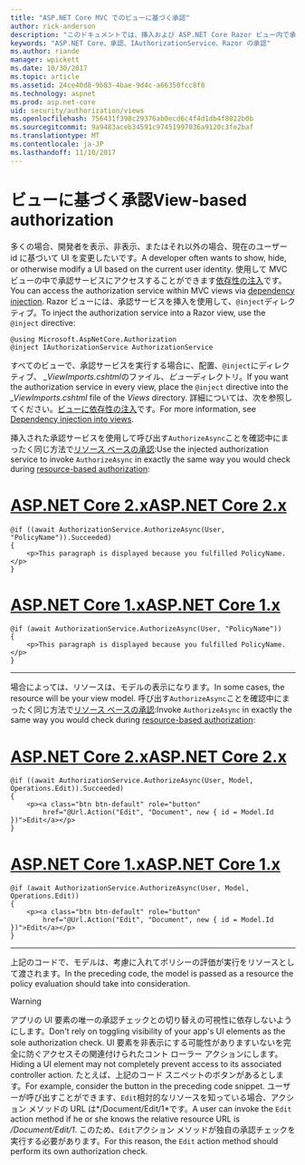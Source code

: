 ```yaml
---
title: "ASP.NET Core MVC でのビューに基づく承認"
author: rick-anderson
description: "このドキュメントでは、挿入および ASP.NET Core Razor ビュー内で承認サービスを利用する方法を示します。"
keywords: "ASP.NET Core、承認、IAuthorizationService、Razor の承認"
ms.author: riande
manager: wpickett
ms.date: 10/30/2017
ms.topic: article
ms.assetid: 24ce40d8-9b83-4bae-9d4c-a66350fcc8f8
ms.technology: aspnet
ms.prod: asp.net-core
uid: security/authorization/views
ms.openlocfilehash: 756431f398c29376ab0ecd6c4f4d1db4f8022b0b
ms.sourcegitcommit: 9a9483aceb34591c97451997036a9120c3fe2baf
ms.translationtype: MT
ms.contentlocale: ja-JP
ms.lasthandoff: 11/10/2017
---
```

# <a name="view-based-authorization"></a><span data-ttu-id="b6ad2-104">ビューに基づく承認</span><span class="sxs-lookup"><span data-stu-id="b6ad2-104">View-based authorization</span></span>

<span data-ttu-id="b6ad2-105">多くの場合、開発者を表示、非表示、またはそれ以外の場合、現在のユーザー id に基づいて UI を変更したいです。</span><span class="sxs-lookup"><span data-stu-id="b6ad2-105">A developer often wants to show, hide, or otherwise modify a UI based on the current user identity.</span></span> <span data-ttu-id="b6ad2-106">使用して MVC ビューの中で承認サービスにアクセスすることができます[依存性の注入](xref:fundamentals/dependency-injection#fundamentals-dependency-injection)です。</span><span class="sxs-lookup"><span data-stu-id="b6ad2-106">You can access the authorization service within MVC views via [dependency injection](xref:fundamentals/dependency-injection#fundamentals-dependency-injection).</span></span> <span data-ttu-id="b6ad2-107">Razor ビューには、承認サービスを挿入を使用して、`@inject`ディレクティブ。</span><span class="sxs-lookup"><span data-stu-id="b6ad2-107">To inject the authorization service into a Razor view, use the `@inject` directive:</span></span>

```cshtml
@using Microsoft.AspNetCore.Authorization
@inject IAuthorizationService AuthorizationService
```

<span data-ttu-id="b6ad2-108">すべてのビューで、承認サービスを実行する場合に、配置、`@inject`にディレクティブ、 *_ViewImports.cshtml*のファイル、*ビュー*ディレクトリ。</span><span class="sxs-lookup"><span data-stu-id="b6ad2-108">If you want the authorization service in every view, place the `@inject` directive into the *_ViewImports.cshtml* file of the *Views* directory.</span></span> <span data-ttu-id="b6ad2-109">詳細については、次を参照してください。[ビューに依存性の注入](xref:mvc/views/dependency-injection)です。</span><span class="sxs-lookup"><span data-stu-id="b6ad2-109">For more information, see [Dependency injection into views](xref:mvc/views/dependency-injection).</span></span>

<span data-ttu-id="b6ad2-110">挿入された承認サービスを使用して呼び出す`AuthorizeAsync`ことを確認中にまったく同じ方法で[リソース ベースの承認](xref:security/authorization/resourcebased#security-authorization-resource-based-imperative):</span><span class="sxs-lookup"><span data-stu-id="b6ad2-110">Use the injected authorization service to invoke `AuthorizeAsync` in exactly the same way you would check during [resource-based authorization](xref:security/authorization/resourcebased#security-authorization-resource-based-imperative):</span></span>

# <a name="aspnet-core-2xtabaspnetcore2x"></a>[<span data-ttu-id="b6ad2-111">ASP.NET Core 2.x</span><span class="sxs-lookup"><span data-stu-id="b6ad2-111">ASP.NET Core 2.x</span></span>](#tab/aspnetcore2x)

```cshtml
@if ((await AuthorizationService.AuthorizeAsync(User, "PolicyName")).Succeeded)
{
    <p>This paragraph is displayed because you fulfilled PolicyName.</p>
}
```

# <a name="aspnet-core-1xtabaspnetcore1x"></a>[<span data-ttu-id="b6ad2-112">ASP.NET Core 1.x</span><span class="sxs-lookup"><span data-stu-id="b6ad2-112">ASP.NET Core 1.x</span></span>](#tab/aspnetcore1x)

```cshtml
@if (await AuthorizationService.AuthorizeAsync(User, "PolicyName"))
{
    <p>This paragraph is displayed because you fulfilled PolicyName.</p>
}
```

---

<span data-ttu-id="b6ad2-113">場合によっては、リソースは、モデルの表示になります。</span><span class="sxs-lookup"><span data-stu-id="b6ad2-113">In some cases, the resource will be your view model.</span></span> <span data-ttu-id="b6ad2-114">呼び出す`AuthorizeAsync`ことを確認中にまったく同じ方法で[リソース ベースの承認](xref:security/authorization/resourcebased#security-authorization-resource-based-imperative):</span><span class="sxs-lookup"><span data-stu-id="b6ad2-114">Invoke `AuthorizeAsync` in exactly the same way you would check during [resource-based authorization](xref:security/authorization/resourcebased#security-authorization-resource-based-imperative):</span></span>

# <a name="aspnet-core-2xtabaspnetcore2x"></a>[<span data-ttu-id="b6ad2-115">ASP.NET Core 2.x</span><span class="sxs-lookup"><span data-stu-id="b6ad2-115">ASP.NET Core 2.x</span></span>](#tab/aspnetcore2x)

```cshtml
@if ((await AuthorizationService.AuthorizeAsync(User, Model, Operations.Edit)).Succeeded)
{
    <p><a class="btn btn-default" role="button"
        href="@Url.Action("Edit", "Document", new { id = Model.Id })">Edit</a></p>
}
```

# <a name="aspnet-core-1xtabaspnetcore1x"></a>[<span data-ttu-id="b6ad2-116">ASP.NET Core 1.x</span><span class="sxs-lookup"><span data-stu-id="b6ad2-116">ASP.NET Core 1.x</span></span>](#tab/aspnetcore1x)

```cshtml
@if (await AuthorizationService.AuthorizeAsync(User, Model, Operations.Edit))
{
    <p><a class="btn btn-default" role="button"
        href="@Url.Action("Edit", "Document", new { id = Model.Id })">Edit</a></p>
}
```

---

<span data-ttu-id="b6ad2-117">上記のコードで、モデルは、考慮に入れてポリシーの評価が実行をリソースとして渡されます。</span><span class="sxs-lookup"><span data-stu-id="b6ad2-117">In the preceding code, the model is passed as a resource the policy evaluation should take into consideration.</span></span>

> [!WARNING]
> <span data-ttu-id="b6ad2-118">アプリの UI 要素の唯一の承認チェックとの切り替えの可視性に依存しないようにします。</span><span class="sxs-lookup"><span data-stu-id="b6ad2-118">Don't rely on toggling visibility of your app's UI elements as the sole authorization check.</span></span> <span data-ttu-id="b6ad2-119">UI 要素を非表示にする可能性がありますいないを完全に防ぐアクセスその関連付けられたコント ローラー アクションにします。</span><span class="sxs-lookup"><span data-stu-id="b6ad2-119">Hiding a UI element may not completely prevent access to its associated controller action.</span></span> <span data-ttu-id="b6ad2-120">たとえば、上記のコード スニペットのボタンがあるとします。</span><span class="sxs-lookup"><span data-stu-id="b6ad2-120">For example, consider the button in the preceding code snippet.</span></span> <span data-ttu-id="b6ad2-121">ユーザーが呼び出すことができます、`Edit`相対的なリソースを知っている場合、アクション メソッドの URL は*/Document/Edit/1*です。</span><span class="sxs-lookup"><span data-stu-id="b6ad2-121">A user can invoke the `Edit` action method if he or she knows the relative resource URL is */Document/Edit/1*.</span></span> <span data-ttu-id="b6ad2-122">このため、`Edit`アクション メソッドが独自の承認チェックを実行する必要があります。</span><span class="sxs-lookup"><span data-stu-id="b6ad2-122">For this reason, the `Edit` action method should perform its own authorization check.</span></span>
